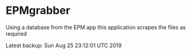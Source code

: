 # EPMgrabber
Using a database from the EPM app this application scrapes the files as required


Latest backup: Sun Aug 25 23:12:01 UTC 2019

